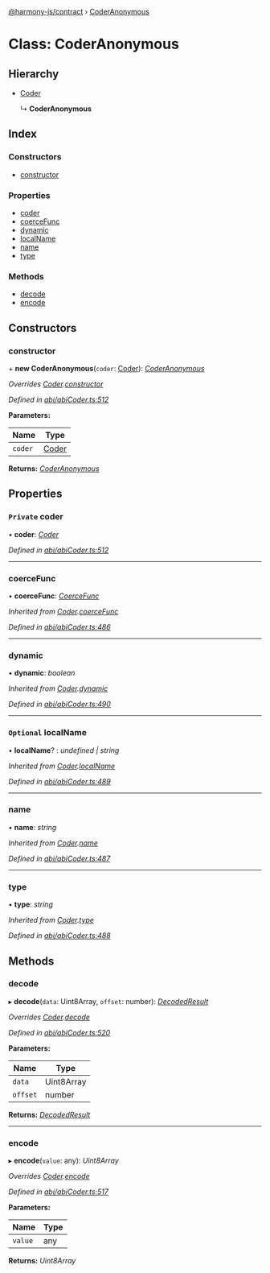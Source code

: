 [@harmony-js/contract](../globals.md) › [CoderAnonymous](coderanonymous.md)

# Class: CoderAnonymous

## Hierarchy

* [Coder](coder.md)

  ↳ **CoderAnonymous**

## Index

### Constructors

* [constructor](coderanonymous.md#constructor)

### Properties

* [coder](coderanonymous.md#private-coder)
* [coerceFunc](coderanonymous.md#coercefunc)
* [dynamic](coderanonymous.md#dynamic)
* [localName](coderanonymous.md#optional-localname)
* [name](coderanonymous.md#name)
* [type](coderanonymous.md#type)

### Methods

* [decode](coderanonymous.md#decode)
* [encode](coderanonymous.md#encode)

## Constructors

###  constructor

\+ **new CoderAnonymous**(`coder`: [Coder](coder.md)): *[CoderAnonymous](coderanonymous.md)*

*Overrides [Coder](coder.md).[constructor](coder.md#constructor)*

*Defined in [abi/abiCoder.ts:512](https://github.com/FireStack-Lab/Harmony-sdk-core/blob/ffbbffb/packages/harmony-contract/src/abi/abiCoder.ts#L512)*

**Parameters:**

Name | Type |
------ | ------ |
`coder` | [Coder](coder.md) |

**Returns:** *[CoderAnonymous](coderanonymous.md)*

## Properties

### `Private` coder

• **coder**: *[Coder](coder.md)*

*Defined in [abi/abiCoder.ts:512](https://github.com/FireStack-Lab/Harmony-sdk-core/blob/ffbbffb/packages/harmony-contract/src/abi/abiCoder.ts#L512)*

___

###  coerceFunc

• **coerceFunc**: *[CoerceFunc](../globals.md#coercefunc)*

*Inherited from [Coder](coder.md).[coerceFunc](coder.md#coercefunc)*

*Defined in [abi/abiCoder.ts:486](https://github.com/FireStack-Lab/Harmony-sdk-core/blob/ffbbffb/packages/harmony-contract/src/abi/abiCoder.ts#L486)*

___

###  dynamic

• **dynamic**: *boolean*

*Inherited from [Coder](coder.md).[dynamic](coder.md#dynamic)*

*Defined in [abi/abiCoder.ts:490](https://github.com/FireStack-Lab/Harmony-sdk-core/blob/ffbbffb/packages/harmony-contract/src/abi/abiCoder.ts#L490)*

___

### `Optional` localName

• **localName**? : *undefined | string*

*Inherited from [Coder](coder.md).[localName](coder.md#optional-localname)*

*Defined in [abi/abiCoder.ts:489](https://github.com/FireStack-Lab/Harmony-sdk-core/blob/ffbbffb/packages/harmony-contract/src/abi/abiCoder.ts#L489)*

___

###  name

• **name**: *string*

*Inherited from [Coder](coder.md).[name](coder.md#name)*

*Defined in [abi/abiCoder.ts:487](https://github.com/FireStack-Lab/Harmony-sdk-core/blob/ffbbffb/packages/harmony-contract/src/abi/abiCoder.ts#L487)*

___

###  type

• **type**: *string*

*Inherited from [Coder](coder.md).[type](coder.md#type)*

*Defined in [abi/abiCoder.ts:488](https://github.com/FireStack-Lab/Harmony-sdk-core/blob/ffbbffb/packages/harmony-contract/src/abi/abiCoder.ts#L488)*

## Methods

###  decode

▸ **decode**(`data`: Uint8Array, `offset`: number): *[DecodedResult](../interfaces/decodedresult.md)*

*Overrides [Coder](coder.md).[decode](coder.md#abstract-decode)*

*Defined in [abi/abiCoder.ts:520](https://github.com/FireStack-Lab/Harmony-sdk-core/blob/ffbbffb/packages/harmony-contract/src/abi/abiCoder.ts#L520)*

**Parameters:**

Name | Type |
------ | ------ |
`data` | Uint8Array |
`offset` | number |

**Returns:** *[DecodedResult](../interfaces/decodedresult.md)*

___

###  encode

▸ **encode**(`value`: any): *Uint8Array*

*Overrides [Coder](coder.md).[encode](coder.md#abstract-encode)*

*Defined in [abi/abiCoder.ts:517](https://github.com/FireStack-Lab/Harmony-sdk-core/blob/ffbbffb/packages/harmony-contract/src/abi/abiCoder.ts#L517)*

**Parameters:**

Name | Type |
------ | ------ |
`value` | any |

**Returns:** *Uint8Array*
